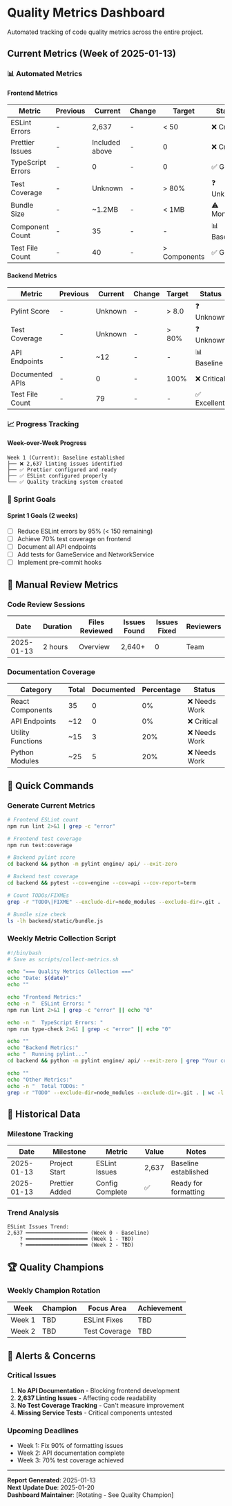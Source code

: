 # Quality Metrics Dashboard

Automated tracking of code quality metrics across the entire project.

## Current Metrics (Week of 2025-01-13)

### 📊 Automated Metrics

#### Frontend Metrics
| Metric | Previous | Current | Change | Target | Status |
|--------|----------|---------|--------|---------|--------|
| ESLint Errors | - | 2,637 | - | < 50 | ❌ Critical |
| Prettier Issues | - | Included above | - | 0 | ❌ Critical |
| TypeScript Errors | - | 0 | - | 0 | ✅ Good |
| Test Coverage | - | Unknown | - | > 80% | ❓ Unknown |
| Bundle Size | - | ~1.2MB | - | < 1MB | ⚠️ Monitor |
| Component Count | - | 35 | - | - | 📊 Baseline |
| Test File Count | - | 40 | - | > Components | ✅ Good |

#### Backend Metrics
| Metric | Previous | Current | Change | Target | Status |
|--------|----------|---------|--------|---------|--------|
| Pylint Score | - | Unknown | - | > 8.0 | ❓ Unknown |
| Test Coverage | - | Unknown | - | > 80% | ❓ Unknown |
| API Endpoints | - | ~12 | - | - | 📊 Baseline |
| Documented APIs | - | 0 | - | 100% | ❌ Critical |
| Test File Count | - | 79 | - | - | ✅ Excellent |

### 📈 Progress Tracking

#### Week-over-Week Progress
```
Week 1 (Current): Baseline established
├── ❌ 2,637 linting issues identified
├── ✅ Prettier configured and ready
├── ✅ ESLint configured properly
└── ✅ Quality tracking system created
```

### 🎯 Sprint Goals

#### Sprint 1 Goals (2 weeks)
- [ ] Reduce ESLint errors by 95% (< 150 remaining)
- [ ] Achieve 70% test coverage on frontend
- [ ] Document all API endpoints
- [ ] Add tests for GameService and NetworkService
- [ ] Implement pre-commit hooks

## 📝 Manual Review Metrics

### Code Review Sessions
| Date | Duration | Files Reviewed | Issues Found | Issues Fixed | Reviewers |
|------|----------|----------------|--------------|--------------|-----------|
| 2025-01-13 | 2 hours | Overview | 2,640+ | 0 | Team |

### Documentation Coverage
| Category | Total | Documented | Percentage | Status |
|----------|-------|------------|------------|---------|
| React Components | 35 | 0 | 0% | ❌ Needs Work |
| API Endpoints | ~12 | 0 | 0% | ❌ Critical |
| Utility Functions | ~15 | 3 | 20% | ❌ Needs Work |
| Python Modules | ~25 | 5 | 20% | ❌ Needs Work |

## 🏃 Quick Commands

### Generate Current Metrics
```bash
# Frontend ESLint count
npm run lint 2>&1 | grep -c "error"

# Frontend test coverage
npm run test:coverage

# Backend pylint score
cd backend && python -m pylint engine/ api/ --exit-zero

# Backend test coverage
cd backend && pytest --cov=engine --cov=api --cov-report=term

# Count TODOs/FIXMEs
grep -r "TODO\|FIXME" --exclude-dir=node_modules --exclude-dir=.git . | wc -l

# Bundle size check
ls -lh backend/static/bundle.js
```

### Weekly Metric Collection Script
```bash
#!/bin/bash
# Save as scripts/collect-metrics.sh

echo "=== Quality Metrics Collection ==="
echo "Date: $(date)"
echo ""

echo "Frontend Metrics:"
echo -n "  ESLint Errors: "
npm run lint 2>&1 | grep -c "error" || echo "0"

echo -n "  TypeScript Errors: "
npm run type-check 2>&1 | grep -c "error" || echo "0"

echo ""
echo "Backend Metrics:"
echo "  Running pylint..."
cd backend && python -m pylint engine/ api/ --exit-zero | grep "Your code"

echo ""
echo "Other Metrics:"
echo -n "  Total TODOs: "
grep -r "TODO" --exclude-dir=node_modules --exclude-dir=.git . | wc -l
```

## 📅 Historical Data

### Milestone Tracking
| Date | Milestone | Metric | Value | Notes |
|------|-----------|---------|-------|--------|
| 2025-01-13 | Project Start | ESLint Issues | 2,637 | Baseline established |
| 2025-01-13 | Prettier Added | Config Complete | ✅ | Ready for formatting |

### Trend Analysis
```
ESLint Issues Trend:
2,637 ━━━━━━━━━━━━━━━━━━━━ (Week 0 - Baseline)
    ? ━━━━━━━━━━━━━━━━━━━━ (Week 1 - TBD)
    ? ━━━━━━━━━━━━━━━━━━━━ (Week 2 - TBD)
```

## 🏆 Quality Champions

### Weekly Champion Rotation
| Week | Champion | Focus Area | Achievement |
|------|----------|------------|-------------|
| Week 1 | TBD | ESLint Fixes | TBD |
| Week 2 | TBD | Test Coverage | TBD |

## 🔔 Alerts & Concerns

### Critical Issues
1. **No API Documentation** - Blocking frontend development
2. **2,637 Linting Issues** - Affecting code readability
3. **No Test Coverage Tracking** - Can't measure improvement
4. **Missing Service Tests** - Critical components untested

### Upcoming Deadlines
- Week 1: Fix 90% of formatting issues
- Week 2: API documentation complete
- Week 3: 70% test coverage achieved

---

**Report Generated**: 2025-01-13  
**Next Update Due**: 2025-01-20  
**Dashboard Maintainer**: [Rotating - See Quality Champion]